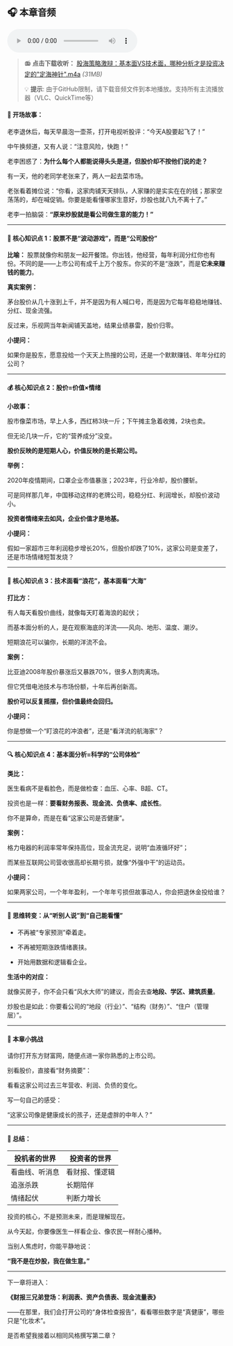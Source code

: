 ## 🎧 本章音频

<audio controls>
  <source src="./股海策略激辩：基本面VS技术面，哪种分析才是投资决定的"定海神针".m4a" type="audio/mp4">
  您的浏览器不支持音频播放，请下载音频文件收听。
</audio>

> 📻 **点击下载收听：** [股海策略激辩：基本面VS技术面，哪种分析才是投资决定的"定海神针".m4a](股海策略激辩：基本面VS技术面，哪种分析才是投资决定的"定海神针".m4a) *(31MB)*
> 
> 💡 **提示**: 由于GitHub限制，请下载音频文件到本地播放。支持所有主流播放器（VLC、QuickTime等）

#### **🌅 开场故事：**

老李退休后，每天早晨泡一壶茶，打开电视听股评：“今天A股要起飞了！”

中午换频道，又有人说：“注意风险，快跑！”

老李困惑了：**为什么每个人都能说得头头是道，但股价却不按他们说的走？**

有一天，他的老同学老张来了，两人一起去菜市场。

老张看着摊位说：“你看，这家肉铺天天排队，人家赚的是实实在在的钱；那家空荡荡的，却在喊促销。你要是能看懂哪家生意好，炒股也就八九不离十了。”

老李一拍脑袋：**“原来炒股就是看公司做生意的能力！”**

---

#### **📘 核心知识点 1：股票不是“波动游戏”，而是“公司股份”**

**比喻：** 股票就像你和朋友一起开餐馆。你出钱，他经营，每年利润分红你也有份。不同的是——上市公司有成千上万个股东。你买的不是“涨跌”，而是**它未来赚钱的能力**。

**真实案例：**

茅台股价从几十涨到上千，并不是因为有人喊口号，而是因为它每年稳稳地赚钱、分红、现金流强。

反过来，乐视网当年新闻铺天盖地，结果业绩暴雷，股价归零。

**小提问：**

如果你是股东，愿意投给一个天天上热搜的公司，还是一个默默赚钱、年年分红的公司？

---

#### **💰 核心知识点 2：股价=价值×情绪**

**小故事：**

股市像菜市场，早上人多，西红柿3块一斤；下午摊主急着收摊，2块也卖。

但无论几块一斤，它的“营养成分”没变。

**股价反映的是短期人心，价值反映的是长期公司。**

**举例：**

2020年疫情期间，口罩企业市值暴涨；2023年，行业冷却，股价腰斩。

可是同样那几年，中国移动这样的老牌公司，稳稳分红、利润增长，却股价波动小。

**投资者情绪来去如风，企业价值才是地基。**

**小提问：**

假如一家超市三年利润稳步增长20%，但股价却跌了10%，这家公司是变差了，还是市场情绪短暂发烧？

---

#### **🧭 核心知识点 3：技术面看“浪花”，基本面看“大海”**

**打比方：**

有人每天看股价曲线，就像每天盯着海浪的起伏；

而基本面分析的人，是在观察海底的洋流——风向、地形、温度、潮汐。

短期浪花可以骗你，长期的洋流不会。

**案例：**

比亚迪2008年股价暴涨后又暴跌70%，很多人割肉离场。

但它凭借电池技术与市场份额，十年后再创新高。

**股价可以反复摇摆，但价值最终会回归。**

**小提问：**

你是想做一个“盯浪花的冲浪者”，还是“看洋流的航海家”？

---

#### **🔍 核心知识点 4：基本面分析=科学的“公司体检”**

**类比：**

医生看病不是看脸色，而是做检查：血压、心率、B超、CT。

投资也是一样：**要看财务报表、现金流、负债率、成长性**。

你不是算命，而是在看“这家公司是否健康”。

**案例：**

格力电器的利润率常年保持高位，现金流充足，说明“血液循环好”；

而某些互联网公司营收很高却长期亏损，就像“外强中干”的运动员。

**小提问：**

如果两家公司，一个年年盈利，一个年年亏损但故事动人，你会把退休金投给谁？

---

#### **🧠 思维转变：从“听别人说”到“自己能看懂”**

- 不再被“专家预测”牵着走。

- 不再被短期涨跌情绪裹挟。

- 开始用数据和逻辑看企业。

**生活中的对应：**

就像买房子，你不会只看“风水大师”的建议，而会去查**地段、学区、建筑质量**。

炒股也是如此：你要看公司的“地段（行业）”、“结构（财务）”、“住户（管理层）”。

---

#### **🎯 本章小挑战**

请你打开东方财富网，随便点进一家你熟悉的上市公司。

别看股价，直接看“财务摘要”：

看看这家公司过去三年营收、利润、负债的变化。

写一句自己的感受：

“这家公司像是健康成长的孩子，还是虚胖的中年人？”

---

#### **🌟 总结：**

|**投机者的世界**|**投资者的世界**|
|-|-|
|看曲线、听消息|看财报、懂逻辑|
|追涨杀跌|长期陪伴|
|情绪起伏|判断力增长|

投资的核心，不是预测未来，而是理解现在。

从今天起，你要像医生一样看企业、像农民一样耐心播种。

当别人焦虑时，你能平静地说：

**“我不是在炒股，我在做生意。”**

---

下一章将进入：

**《财报三兄弟登场：利润表、资产负债表、现金流量表》**

——在那里，我们会打开公司的“身体检查报告”，看看哪些数字是“真健康”，哪些只是“化妆术”。

是否希望我接着以相同风格撰写第二章？

